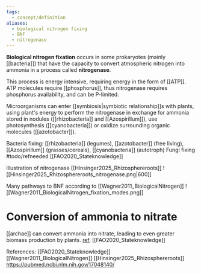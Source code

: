 ```yaml
---
tags:
  - concept/definition
aliases:
  - biological nitrogen fixing
  - BNF
  - nitrogenase
---
```

**Biological nitrogen fixation** occurs in some prokaryotes (mainly [[bacteria]]) that have the capacity to convert atmospheric nitrogen into ammonia in a process called **nitrogenase**.

This process is energy intensive, requiring energy in the form of [[ATP]]. ATP molecules require [[phosphorus]], thus nitrogenase requires phosphorus availability, and can be P-limited. 

Microorganisms can enter [[symbiosis|symbiotic relationship]]s with plants, using plant's energy to perform the nitrogenase in exchange for ammonia stored in nodules ([[rhizobacteria]] and [[Azospirillum]]), use photosynthesis ([[cyanobacteria]]) or oxidize surrounding organic molecules ([[azotobacter]]).

Bacteria fixing: [[rhizobacteria]] (legumes), [[azotobacter]] (free living), [[Azospirillum]] (grasses/cereals), [[cyanobacteria]] (autotroph)
Fungi fixing #todo/refneeded [[FAO2020_Stateknowledge]]

Illustration of nitrogenase [[Hinsinger2025_Rhizosphereroots]]
![[Hinsinger2025_Rhizosphereroots_nitrogenase.png|600]]

Many pathways to BNF according to [[Wagner2011_BiologicalNitrogen]]
![[Wagner2011_BiologicalNitrogen_fixation_modes.png]]

# Conversion of ammonia to nitrate
[[archae]] can convert ammonia into nitrate, leading to even greater biomass production by plants. [ref](https://pubmed.ncbi.nlm.nih.gov/17048140/), [[FAO2020_Stateknowledge]]

References:
[[FAO2020_Stateknowledge]]
[[Wagner2011_BiologicalNitrogen]]
[[Hinsinger2025_Rhizosphereroots]]
https://pubmed.ncbi.nlm.nih.gov/17048140/